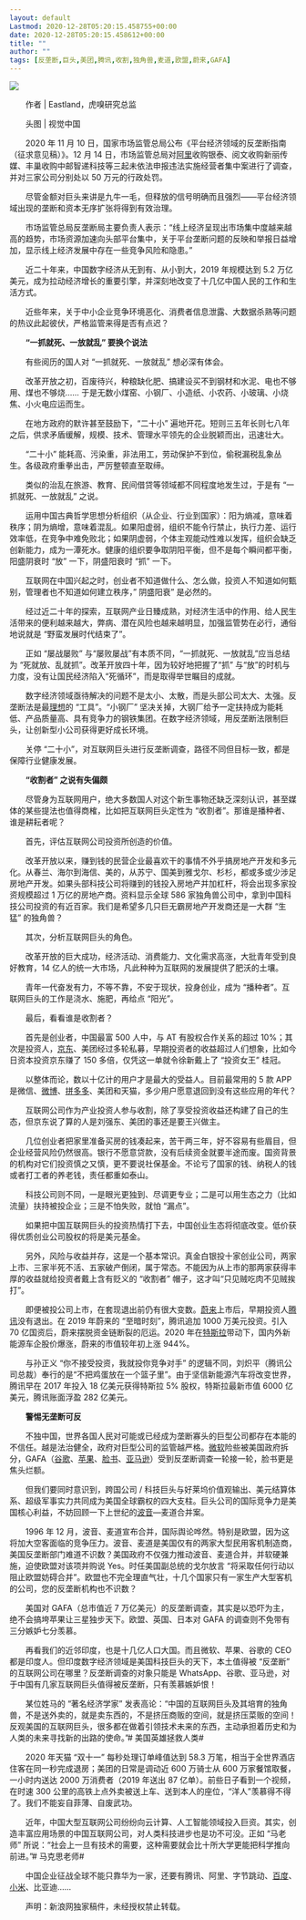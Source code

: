```yaml
---
layout: default
Lastmod: 2020-12-28T05:20:15.458755+00:00
date: 2020-12-28T05:20:15.458612+00:00
title: ""
author: ""
tags: [反垄断,巨头,美团,腾讯,收割,独角兽,麦道,欧盟,蔚来,GAFA]
---
```


![](https://images.weserv.nl/?url=https%3A//n.sinaimg.cn/tech/crawl/59/w550h309/20201217/8c00-kffctcc8869440.jpg)

　　作者 | Eastland，虎嗅研究总监

　　头图 | 视觉中国

　　2020 年 11 月 10 日，国家市场监管总局公布《平台经济领域的反垄断指南（征求意见稿）》。12 月 14 日，市场监管总局对[阿里](http://stock.finance.sina.com.cn/usstock/quotes/BABA.html)收购银泰、阅文收购新丽传媒、丰巢收购中邮智递科技等三起未依法申报违法实施经营者集中案进行了调查，并对三家公司分别处以 50 万元的行政处罚。

　　尽管金额对巨头来讲是九牛一毛，但释放的信号明确而且强烈——平台经济领域出现的垄断和资本无序扩张将得到有效治理。

　　市场监管总局反垄断局主要负责人表示：“线上经济呈现出市场集中度越来越高的趋势，市场资源加速向头部平台集中，关于平台垄断问题的反映和举报日益增加，显示线上经济发展中存在一些竞争风险和隐患。”

　　近二十年来，中国数字经济从无到有、从小到大，2019 年规模达到 5.2 万亿美元，成为拉动经济增长的重要引擎，并深刻地改变了十几亿中国人民的工作和生活方式。

　　近些年来，关于中小企业竞争环境恶化、消费者信息泄露、大数据杀熟等问题的热议此起彼伏，严格监管来得是否有点迟？

　　**“一抓就死、一放就乱” 要换个说法**

　　有些阅历的国人对 “一抓就死、一放就乱” 想必深有体会。

　　改革开放之初，百废待兴，种粮缺化肥、搞建设买不到钢材和水泥、电也不够用、煤也不够烧…… 于是无数小煤窑、小钢厂、小造纸、小农药、小玻璃、小烧焦、小火电应运而生。

　　在地方政府的默许甚至鼓励下，“二十小” 遍地开花。短则三五年长则七八年之后，供求矛盾缓解，规模、技术、管理水平领先的企业脱颖而出，迅速壮大。

　　“二十小” 能耗高、污染重，非法用工，劳动保护不到位，偷税漏税乱象丛生。各级政府重拳出击，严厉整顿直至取缔。

　　类似的治乱在旅游、教育、民间借贷等领域都不同程度地发生过，于是有 “一抓就死、一放就乱” 之说。

　　运用中国古典哲学思想分析组织（从企业、行业到国家）：阳为熵减，意味着秩序；阴为熵增，意味着混乱。如果阳虚弱，组织不能令行禁止，执行力差、运行效率低，在竞争中难免败北；如果阴虚弱，个体主观能动性难以发挥，组织会缺乏创新能力，成为一潭死水。健康的组织要争取阴阳平衡，但不是每个瞬间都平衡，阳盛阴衰时 “放” 一下，阴盛阳衰时 “抓” 一下。

　　互联网在中国兴起之时，创业者不知道做什么、怎么做，投资人不知道如何甄别，管理者也不知道如何建立秩序，” 阴盛阳衰” 是必然的。

　　经过近二十年的探索，互联网产业日臻成熟，对经济生活中的作用、给人民生活带来的便利越来越大，弊病、潜在风险也越来越明显，加强监管势在必行，通俗地说就是 “野蛮发展时代结束了”。

　　正如 “屡战屡败” 与“屡败屡战”有本质不同，“一抓就死、一放就乱”应当总结为 “死就放、乱就抓”。改革开放四十年，因为较好地把握了“抓” 与“放”的时机与力度，没有让国民经济陷入“死循环”，而是取得举世瞩目的成就。

　　数字经济领域亟待解决的问题不是太小、太散，而是头部公司太大、太强。反垄断法是最[理想](http://stock.finance.sina.com.cn/usstock/quotes/LI.html)的 “工具”。“小钢厂” 坚决关掉，大钢厂给予一定扶持成为能耗低、产品质量高、具有竞争力的钢铁集团。在数字经济领域，用反垄断法限制巨头，让创新型小公司获得更好成长环境。

　　关停 “二十小”，对互联网巨头进行反垄断调查，路径不同但目标一致，都是保障行业健康发展。

　　**“收割者” 之说有失偏颇**

　　尽管身为互联网用户，绝大多数国人对这个新生事物还缺乏深刻认识，甚至媒体的某些提法也值得商榷，比如把互联网巨头定性为 “收割者”。那谁是播种者、谁是耕耘者呢？

　　首先，评估互联网公司投资所创造的价值。

　　改革开放以来，赚到钱的民营企业最喜欢干的事情不外乎搞房地产开发和多元化。从春兰、海尔到海信、美的，从苏宁、国美到雅戈尔、杉杉，都或多或少涉足房地产开发。如果头部科技公司将赚到的钱投入房地产并加杠杆，将会出现多家投资规模超过 1 万亿的房地产商。资料显示全球 586 家独角兽公司中，拿到中国科技公司投资的有近百家。我们是希望多几只巨无霸房地产开发商还是一大群 “生猛” 的独角兽？

　　其次，分析互联网巨头的角色。

　　改革开放的巨大成功，经济活动、消费能力、文化需求高涨，大批青年受到良好教育，14 亿人的统一大市场，凡此种种为互联网的发展提供了肥沃的土壤。

　　青年一代奋发有力，不等不靠，不安于现状，投身创业，成为 “播种者”。互联网巨头的工作是浇水、施肥，再给点 “阳光”。

　　最后，看看谁是收割者？

　　首先是创业者，中国最富 500 人中，与 AT 有股权合作关系的超过 10%；其次是投资人，[京东](http://stock.finance.sina.com.cn/usstock/quotes/JD.html)、美团经过多轮私募，早期投资者的收益超过人们想象，比如今日资本投资京东赚了 150 多倍，仅凭这一单就令徐新戴上了 “投资女王” 桂冠。

　　以整体而论，数以十亿计的用户才是最大的受益人。目前最常用的 5 款 APP 是微信、[微博](http://stock.finance.sina.com.cn/usstock/quotes/WB.html)、[拼多多](http://stock.finance.sina.com.cn/usstock/quotes/PDD.html)、美团和天猫，多少用户愿意退回到没有这些应用的年代？

　　互联网公司作为产业投资人参与收割，除了享受投资收益还构建了自己的生态，但京东说了算的人是刘强东、美团的事还是要王兴做主。

　　几位创业者把家里准备买房的钱凑起来，苦干两三年，好不容易有些眉目，但企业经营风险仍然很高。银行不愿意贷款，没有后续资金就要半途而废。国资背景的机构对它们投资慎之又慎，更不要说社保基金。不论亏了国家的钱、纳税人的钱或者打工者的养老钱，责任都重如泰山。

　　科技公司则不同，一是眼光更独到、尽调更专业；二是可以用生态之力（比如流量）扶持被投企业；三是不怕失败，就怕 “漏点”。

　　如果把中国互联网巨头的投资热情打下去，中国创业生态将彻底改变。低价获得优质创业公司股权的将是美元基金。

　　另外，风险与收益并存，这是一个基本常识。真金白银投十家创业公司，两家上市、三家半死不活、五家破产倒闭，属于常态。不能因为从上市的那两家获得丰厚的收益就给投资者戴上含有贬义的 “收割者” 帽子，这才叫“只见贼吃肉不见贼挨打”。

　　即便被投公司上市，在套现退出前仍有很大变数。[蔚来](http://stock.finance.sina.com.cn/usstock/quotes/NIO.html)上市后，早期投资人[腾讯](http://stock.finance.sina.com.cn/hkstock/quotes/00700.html)没有退出。在 2019 年蔚来的 “至暗时刻”，腾讯追加 1000 万美元投资。引入 70 亿国资后，蔚来摆脱资金链断裂的厄运。2020 年在[特斯拉](http://stock.finance.sina.com.cn/usstock/quotes/TSLA.html)带动下，国内外新能源车企股价爆涨，蔚来的市值较年初上涨 944%。

　　与孙正义 “你不接受投资，我就投你竞争对手” 的逻辑不同，刘炽平（腾讯公司总裁）奉行的是“不把鸡蛋放在一个篮子里”。由于坚信新能源汽车将改变世界，腾讯早在 2017 年投入 18 亿美元获得特斯拉 5% 股权，特斯拉最新市值 6000 亿美元，腾讯账面浮盈 282 亿美元。

　　**警惕无垄断可反**

　　不独中国，世界各国人民对可能或已经成为垄断寡头的巨型公司都存在本能的不信任。越是法治健全，政府对巨型公司的监管越严格。[微软](http://stock.finance.sina.com.cn/usstock/quotes/MSFT.html)险些被美国政府拆分，GAFA（[谷歌](http://stock.finance.sina.com.cn/usstock/quotes/GOOG.html)、[苹果](http://stock.finance.sina.com.cn/usstock/quotes/AAPL.html)、[脸书](http://stock.finance.sina.com.cn/usstock/quotes/FB.html)、[亚马逊](http://stock.finance.sina.com.cn/usstock/quotes/AMZN.html)）受到反垄断调查一轮接一轮，脸书更是焦头烂额。

　　但我们要同时意识到，跨国公司 / 科技巨头与好莱坞价值观输出、美元结算体系、超级军事实力共同成为美国全球霸权的四大支柱。巨头公司的国际竞争力是美国核心利益，不妨回顾一下上世纪的[波音](http://stock.finance.sina.com.cn/usstock/quotes/BA.html)—麦道合并案。

　　1996 年 12 月，波音、麦道宣布合并，国际舆论哗然。特别是欧盟，因为这将加大空客面临的竞争压力。波音、麦道是美国仅有的两家大型民用客机制造商，美国反垄断部门难道不识数？美国政府不仅强力推动波音、麦道合并，并软硬兼施，迫使欧盟对该项并购说 Yes。时任美国副总统的戈尔放言 “将采取任何行动以阻止欧盟妨碍合并”。欧盟也不完全理直气壮，十几个国家只有一家生产大型客机的公司，您的反垄断机构也不识数？

　　美国对 GAFA（总市值近 7 万亿美元）的反垄断调查，其实是以恐吓为主，绝不会搞垮苹果让三星独步天下。欧盟、英国、日本对 GAFA 的调查则不免带有三分嫉妒七分羡慕。

　　再看我们的近邻印度，也是十几亿人口大国。而且微软、苹果、谷歌的 CEO 都是印度人。但印度数字经济领域是美国科技巨头的天下，本土值得被 “反垄断” 的互联网公司在哪里？反垄断调查的对象只能是 WhatsApp、谷歌、亚马逊，对于中国有几家互联网巨头值得被反垄断，只有羡慕嫉妒恨！

　　某位姓马的 “著名经济学家” 发表高论：“中国的互联网巨头及其培育的独角兽，不是送外卖的，就是卖东西的，不是挤压商贩的空间，就是挤压菜贩的空间！反观美国的互联网巨头，很多都在做着引领技术未来的东西，主动承担着历史和为人类的未来寻找新的出路的使命。”# 美国英雄拯救人类#

　　2020 年天猫 “双十一” 每秒处理订单峰值达到 58.3 万笔，相当于全世界酒店住客在同一秒完成退房；美团的日常是调动近 600 万骑士从 600 万家餐馆取餐，一小时内送达 2000 万消费者（2019 年送出 87 亿单）。前些日子看到一个视频，在时速 300 公里的高铁上点外卖被送上车、送到本人的座位，“洋人”羡慕得不得了。我们不能妄自菲薄、自废武功。

　　近年，中国大型互联网公司纷纷向云计算、人工智能领域投入巨资。其实，创造丰富应用场景的中国互联网公司，对人类科技进步也是功不可没。正如 “马老师” 所说：“社会上一旦有技术的需要，这种需要就会比十所大学更能把科学推向前进。”# 马克思老师#

　　中国企业征战全球不能只靠华为一家，还要有腾讯、阿里、字节跳动、[百度](http://stock.finance.sina.com.cn/usstock/quotes/BIDU.html)、[小米](http://stock.finance.sina.com.cn/usstock/quotes/XIACY.html)、比亚迪……

<div class="show\_statement">　　声明：新浪网独家稿件，未经授权禁止转载。</div>


